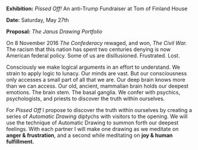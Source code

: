 **Exhibition:** *Pissed Off!* An anti-Trump Fundraiser at Tom of Finland House

**Date:** Saturday, May 27th

**Proposal:** *The Janus Drawing Portfolio*

On 8 November 2016 *The Confederacy* rewaged, and won, *The Civil War.* The racism that this nation has spent two centuries denying is now American federal policy. Some of us are disillusioned. Frustrated. Lost.

Consciously we make logical arguments in an effort to understand. We strain to apply logic to lunacy. Our minds are vast. But our consciousness only accesses a small part of all that we are. Our deep brain knows more than we can access. Our old, ancient, mammalian brain holds our deepest emotions. The brain stem. The basal ganglia. We confer with psychics, psychologists, and priests to discover the truth within ourselves.

For *Pissed Off* I propose to discover the truth within ourselves by creating a series of *Automatic Drawing* diptychs with visitors to the opening. We will use the technique of Automatic Drawing to summon forth our deepest feelings. With each partner I will make one drawing as we meditate on **anger & frustration**, and a second while meditating on **joy & human fulfillment.** 
